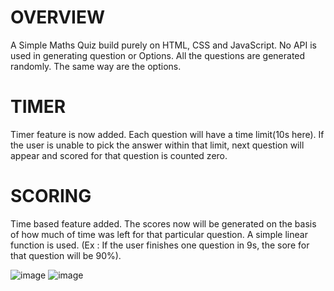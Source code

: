 # OVERVIEW
A Simple Maths Quiz build purely on HTML, CSS and JavaScript. No API is used in generating question or Options.
All the questions are generated randomly. The same way are the options.

# TIMER
Timer feature is now added. Each question will have a time limit(10s here).
If the user is unable to pick the answer within that limit, next question will appear and scored for that question is counted zero.

# SCORING
Time based feature added. The scores now will be generated on the basis of how much of time was left for that particular question.
A simple linear function is used. (Ex : If the user finishes one question in 9s, the sore for that question will be 90%).

![image](https://user-images.githubusercontent.com/78557222/122156687-2022f200-ce87-11eb-952d-41f1c9ce44bc.png)
![image](https://user-images.githubusercontent.com/78557222/122156702-274a0000-ce87-11eb-86a4-7e6296c8d8bc.png)
